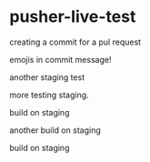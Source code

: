 # pusher-live-test

creating a commit for a pul request

emojis in commit message!


another staging test



more testing staging.

build on staging

another build on staging

build on staging

